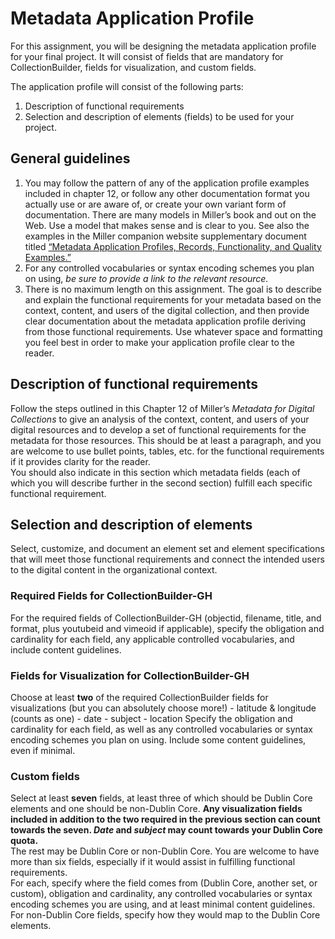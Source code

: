 # Metadata Application Profile  
For this assignment, you will be designing the metadata application profile for your final project. It will consist of fields that are mandatory for CollectionBuilder, fields for visualization, and custom fields. 

The application profile will consist of the following parts:
1. Description of functional requirements
2. Selection and description of elements (fields) to be used for your project. 

## General guidelines
1. You may follow the pattern of any of the application profile examples included in chapter 12, or follow any other documentation format you actually use or are aware of, or create your own variant form of documentation. There are many models in Miller’s book and out on the Web. Use a model that makes sense and is clear to you. See also the examples in the Miller companion website supplementary document titled [“Metadata Application Profiles, Records, Functionality, and Quality Examples.”](https://www.alastore.ala.org/sites/default/files/MDC_Functionality-ApplicationProfiles-Records.pdf) 
2. For any controlled vocabularies or syntax encoding schemes you plan on using, _be sure to provide a link to the relevant resource._
3. There is no maximum length on this assignment. The goal is to describe and explain the functional requirements for your metadata based on the context, content, and users of the digital collection, and then provide clear documentation about the metadata application profile deriving from those functional requirements. Use whatever space and formatting you feel best in order to make your application profile clear to the reader.

## Description of functional requirements
Follow the steps outlined in this Chapter 12 of Miller’s _Metadata for Digital Collections_ to give an analysis of the context, content, and users of your digital resources and to develop a set of functional requirements for the metadata for those resources. This should be at least a paragraph, and you are welcome to use bullet points, tables, etc. for the functional requirements if it provides clarity for the reader.  
You should also indicate in this section which metadata fields (each of which you will describe further in the second section) fulfill each specific functional requirement. 

## Selection and description of elements
Select, customize, and document an element set and element specifications that will meet those functional requirements and connect the intended users to the digital content in the organizational context.  
### Required Fields for CollectionBuilder-GH
For the required fields of CollectionBuilder-GH (objectid, filename, title, and format, plus youtubeid and vimeoid if applicable), specify the obligation and cardinality for each field, any applicable controlled vocabularies, and include content guidelines.

### Fields for Visualization for CollectionBuilder-GH
Choose at least __two__ of the required CollectionBuilder fields for visualizations (but you can absolutely choose more!) 
    - latitude & longitude (counts as one)
    - date
    - subject
    - location
Specify the obligation and cardinality for each field, as well as any controlled vocabularies or syntax encoding schemes you plan on using. Include some content guidelines, even if minimal. 

### Custom fields
Select  at least __seven__ fields, at least three of which should be Dublin Core elements and one should be non-Dublin Core. __Any visualization fields included in addition to the two required in the previous section can count towards the seven. _Date_ and _subject_ may count towards your Dublin Core quota.__  
The rest may be Dublin Core or non-Dublin Core. You are welcome to have more than six fields, especially if it would assist in fulfilling functional requirements.  
For each, specify where the field comes from (Dublin Core, another set, or custom), obligation and cardinality, any controlled vocabularies or syntax encoding schemes you are using, and at least minimal content guidelines.  
For non-Dublin Core fields, specify how they would map to the Dublin Core elements. 

